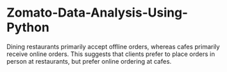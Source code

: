 # Zomato-Data-Analysis-Using-Python
Dining restaurants primarily accept offline orders, whereas cafes primarily receive online orders. This suggests that clients prefer to place orders in person at restaurants, but prefer online ordering at cafes.
